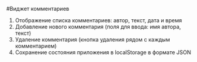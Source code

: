#Виджет комментариев
1. Отображение списка комментариев: автор, текст, дата и время
2. Добавление нового комментария (поля для ввода: имя автора, текст)
3. Удаление комментария (кнопка удаления рядом с каждым комментарием)
4. Сохранение состояния приложения в localStorage в формате JSON

